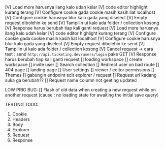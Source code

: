 [V] Load more harusnya ilang kalo udah kelar
[V] code editor highlight kurang terang
[V] Configure cookie gada cookie masih kasih liat localhost
[V] Configure cookie harusnya blur kalo gada yang diselect
[V] Empty request dibolehin ke send
[V] Tampilin ui kalo ada folder / collection kosong
[V] Response harus berubah tiap kali ganti request
[V] Load more harusnya ilang kalo udah kelar
[V] code editor highlight kurang terang
[V] Configure cookie gada cookie masih kasih liat localhost
[V] Configure cookie harusnya blur kalo gada yang diselect
[V] Empty request dibolehin ke send
[V] Tampilin ui kalo ada folder / collection kosong
[V] Cancel request -> cara test : send `http://api.ticketing.dev/users/login` pake GET
[V] Response harus berubah tiap kali ganti request
[] loading workspace
[] create workspace
[] invite user
[] Search collection
[] Redirect user on bad route
[] 404 page
[] landing page
[] User settings
[] viewer / editor permissions
[] Themes
[] gabungin endpoint edit explorer / request
[] Request url kadang suka ga berubah?? <INI GBS DI REPRODUCE>
[] Request name column not geeting updated


LOW PRIO BUG:
[] Flash of old data when creating a new request while on another request (cause : no loading state for awaiting the initial save query)


TESTING TODO:
1. Cookie
2. Headers
3. Body
4. Explorer
5. Request
6. Response
